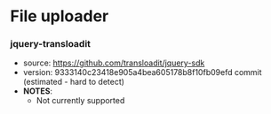 # File uploader

### jquery-transloadit
* source: https://github.com/transloadit/jquery-sdk
* version: 9333140c23418e905a4bea605178b8f10fb09efd commit (estimated - hard to detect)
* __NOTES__:
  - Not currently supported
